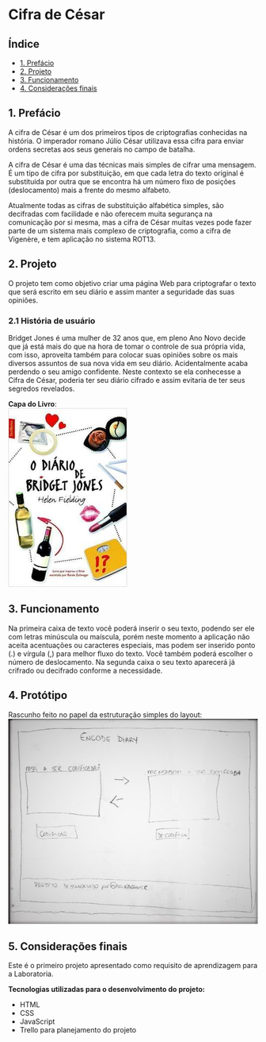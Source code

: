 # Cifra de César

## Índice

- [1. Prefácio](#1-prefácio)
- [2. Projeto](#2-projeto)
- [3. Funcionamento](#4-funcionamento)
- [4. Considerações finais](#7-considerações-finais)

## 1. Prefácio

A cifra de César é um dos primeiros tipos de criptografias conhecidas na história.
O imperador romano Júlio César utilizava essa cifra para enviar
ordens secretas aos seus generais no campo de batalha.

A cifra de César é uma das técnicas mais simples de cifrar uma mensagem. É um
tipo de cifra por substituição, em que cada letra do texto original é
substituida por outra que se encontra há um número fixo de posições
(deslocamento) mais a frente do mesmo alfabeto.

Atualmente todas as cifras de substituição alfabética simples, são decifradas
com facilidade e não oferecem muita segurança na comunicação por si mesma,
mas a cifra de César muitas vezes pode fazer parte de um sistema
mais complexo de criptografia, como a cifra de Vigenère, e tem aplicação no sistema ROT13.

## 2. Projeto

O projeto tem como objetivo criar uma página Web para criptografar o texto que será escrito em seu diário e assim manter a seguridade das suas opiniões.

### 2.1 História de usuário

Bridget Jones é uma mulher de 32 anos que, em pleno Ano Novo decide que já está mais do que na hora de tomar o controle de sua própria vida, com isso, aproveita também para colocar suas opiniões sobre os mais diversos assuntos de sua nova vida em seu diário. Acidentalmente acaba perdendo o seu amigo confidente. 
Neste contexto se ela conhecesse a Cifra de César, poderia ter seu diário cifrado e assim evitaria de ter seus segredos revelados.

**Capa do Livro**:
<br>
![capa-livro](src/img/capa-livro.jpg)

## 3. Funcionamento

Na primeira caixa de texto você poderá inserir o seu texto, podendo ser ele com letras minúscula ou maíscula, porém neste momento a aplicação não aceita acentuações ou caracteres especiais, mas podem ser inserido ponto (.) e vírgula (,) para melhor fluxo do texto.  Você também poderá escolher o número de deslocamento. Na segunda caixa o seu texto aparecerá já crifrado ou decifrado conforme a necessidade.

## 4. Protótipo

Rascunho feito no papel da estruturação simples do layout:
<br>
![prototipo](src/img/prototipo1.jpg)

## 5. Considerações finais
Este é o primeiro projeto apresentado como requisito de aprendizagem para a Laboratoria.

**Tecnologias utilizadas para o desenvolvimento do projeto:**
- HTML 
- CSS 
- JavaScript 
- Trello para planejamento do projeto

